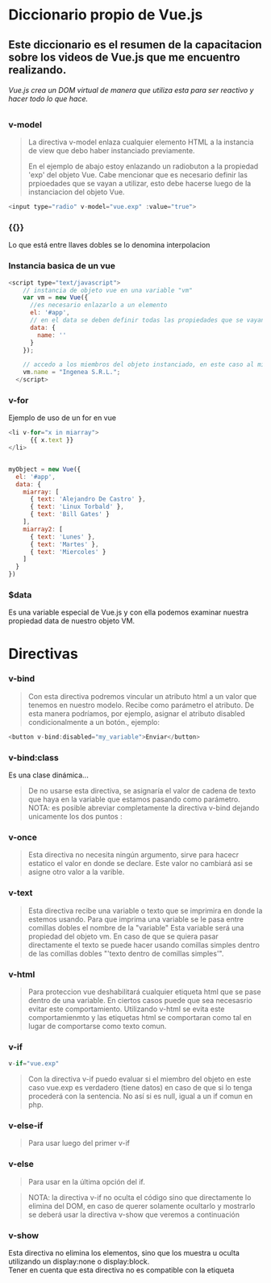 # Diccionario propio de Vue.js
## Este diccionario es el resumen de la capacitacion sobre los videos de Vue.js que me encuentro realizando.


###### Vue.js crea un DOM virtual de manera que utiliza esta para ser reactivo y hacer todo lo que hace.

### v-model
> La directiva v-model enlaza cualquier elemento HTML a la instancia de view que debo haber instanciado previamente.
> 
> En el ejemplo de abajo estoy enlazando un radiobuton a la propiedad 'exp' del objeto Vue.
> Cabe mencionar que es necesario definir las prpioedades que se vayan a utilizar, esto debe hacerse luego de la instanciacion del objeto Vue.
```javascript
<input type="radio" v-model="vue.exp" :value="true">
```

### {{}}
Lo que está entre llaves dobles se lo denomina interpolacion


### Instancia basica de un vue
```javascript
<script type="text/javascript">
    // instancia de objeto vue en una variable "vm"
    var vm = new Vue({
      //es necesario enlazarlo a un elemento
      el: '#app',
      // en el data se deben definir todas las propiedades que se vayan a utilizar, aunque sea definirlas vacias.
      data: {
        name: ''
      }
    });

    // accedo a los miembros del objeto instanciado, en este caso al miembro name del objeto.
    vm.name = "Ingenea S.R.L.";
  </script>
```



### v-for
Ejemplo de uso de un for en vue


```javascript
<li v-for="x in miarray">
      {{ x.text }}
</li>


myObject = new Vue({
  el: '#app',
  data: {
    miarray: [
      { text: 'Alejandro De Castro' },
      { text: 'Linux Torbald' },
      { text: 'Bill Gates' }
    ],
    miarray2: [
      { text: 'Lunes' },
      { text: 'Martes' },
      { text: 'Miercoles' }
    ]
  }
})
```


### $data 
Es una variable especial de Vue.js y con ella podemos examinar nuestra propiedad data de nuestro objeto VM.

#  Directivas

### v-bind
> Con esta directiva podremos vincular un atributo html a un valor que tenemos en nuestro modelo. Recibe como parámetro el atributo. De esta manera podríamos, por ejemplo, asignar el atributo disabled condicionalmente a un botón., ejemplo:
```javascript
<button v-bind:disabled="my_variable">Enviar</button>
```

### v-bind:class
Es una clase dinámica...


> De no usarse esta directiva, se asignaría el valor de cadena de texto que haya en la variable que estamos pasando como parámetro.
> NOTA: es posible abreviar completamente la directiva v-bind dejando unicamente los dos puntos :

### v-once
> Esta directiva no necesita ningún argumento, sirve para hacecr estatico el valor en donde se declare.
> Este valor no cambiará asi se asigne otro valor a la varible.

### v-text
> Esta directiva recibe una variable o texto que se imprimira en donde la estemos usando.  Para que imprima una variable se le pasa entre comillas dobles el nombre de la "variable" Esta variable será una propiedad del objeto vm. En caso de que se quiera pasar directamente el texto se puede hacer usando comillas simples dentro de las comillas dobles "'texto dentro de comillas simples'".
### v-html

> Para proteccion vue deshabilitará cualquier etiqueta html que se pase dentro de una variable.  En ciertos casos puede que sea necesasrio evitar este comportamiento.  Utilizando v-html se evita este comportamienmto y las etiquetas html se comportaran como tal en lugar de comportarse como texto comun.

### v-if
```javascript
v-if="vue.exp"
```
> Con la directiva v-if puedo evaluar si el miembro del objeto en este caso vue.exp es verdadero (tiene datos)  en caso de que si lo tenga procederá con la sentencia. No así si es null, igual a un if comun en php.

### v-else-if
> Para usar luego del primer v-if
### v-else
> Para usar en la última opción del if.

> NOTA: la directiva v-if no oculta el código sino que directamente lo elimina del DOM,  en caso de querer solamente ocultarlo y mostrarlo se deberá usar la directiva v-show que veremos a continuación


### v-show
Esta directiva no elimina los elementos, sino que los muestra u oculta utilizando un display:none o display:block.  
Tener en cuenta que esta directiva no es compatible con la etiqueta <template>.  
NOTA: según la documentación, v-show será mas rápido para mostrar u ocultar elementos que v-if y v-else.  

### v-on
> Con esta directiva podremos escuchar un evento, ya sea nativo, o creado por nosotros. Por ejemplo podríamos estar atentos a que se haga click en un botón para lanzar una acción en nuestro modelo.
```javascript
<button v-on:click="mi_funcion">Enviar</button>
```
> La directiva v-on puede ser resumida poniendo simplemente la arroba @   quedando la linea de arriba asi:

```javascript
<button @click="mi_funcion">Enviar</button>
```



### template

> En Vue es posible incluír los asi llamados 'template' que no es otra cosa que código HTML que usaremos como plantilla. si el código es pequeño se escribe en la misma linea:

```javascript
template:'<span v-bind:class="cssClasses" aria-hidden="true"></span>'
```
> 
> En ocaciones el template es demasiado grande para ponerlo en linea, por lo que una posibilidad será incluir todo el código que se quiera usar como template en unas etiquetas script del tipo x-template, luego solo resta ponerle un ID e invocarlo. 
```javascript
<script type="text/x-template" id="task-template">

  // acá iría todo el template

</script>
```
Invocando al template:
```javascript
template: '#task-template'
```



### $emit
> El método $emit puede usarse como evento personalizado, para emitir un evento cuando algo suceda en la función en donde se lo declare, de esta manera una alerta será disparada para los componentes que esten escuchando este evento, ahora veremos como se escucha un evento emitido por este metodo $emit.
> 
> Para poder usar este metodo, primero debo instanciar un objeto de Vue, aquí un ejemplo completo.
> 
> 
> Este metodo recibe primero el nombre, y luego el argumento
> 
```javascript
var EventBus = new Vue;

EventBus.$emit('nombre_evento_emisor',this.index);
```
> 
> Luego para escuchar el evento debo por así decirlo 'suscribirme' a ese evento, de esta manera:
> 
```javascript
EventBus.$on('nombre_evento_emisor', function (index){
  // lo que quiero ejecutar al escuchar el evento
                                                     }
```

__________________________________________________________________________________________________

#### Uso de Vue-cli
> 
> Prerequisitos: tener Node instalado, y NPM. 
> 
Instalando el cliente:

```javascript
npm install vue-cli -g
```

Crear un proyecto con una plantilla en blanco:
```javascript
vue init simple nombre-del-proyecto
```
> Crear un proyecto con una plantilla webpack-simple. Esta plantilla utilizará webpack y una serie de modulos de webpack como vue-loader, el cuál nos va a permitir utilizar componentes de Vue en un solo archivo (Single File Components):
```javascript
vue init webpack-simple nombre_proyecto
```

> Al ejecutar este comando nuevamente Vue.js nos realizará una serie de preguntas, el nombre del proyecto, la descripción del proyecto, el autor y si queremos utilizar Sass.
> Una vez hecho esto  se generá la carpeta de nuestro proyecto que esta vez contendrá diferentes archivos:
- La carpeta src es donde pasaremos la mayor parte del tiempo desarrollando nuestra aplicación.
- El archivo de Babel .babelrc. Babel nos permite utilizar las nuevas herramientas de JavaScript y __ES6__ sin incovenientes ya que transpilará nuestro código a una versión de JavaScript que puede ser leida por cualquier navegador.
- El archivo .gitignore nos permite indicarle a git qué archivos queremos ignorar.

> Luego es necesario correr dentro del directorio del proyecto este comando para instalar las dependencias del proyecto
```javascript
npm install
```


Luego puedo compilar el proyecto  con este comando:
```javascript
npm run build
```

Una vez hecho el paso anterior para lanzar y ver la app, ejecuto este comando
```javascript
npm run dev
```

### WEBPACK

Se trata de un empaquetador de módulos, la definición de Webpack es bastante extensa.

### Definiendo Alias


Definiendo alias para las rutas:

```javascript
resolve: {
    alias: {
        'src': path.join(__dirname, 'src'),
        'components': path.join(__dirname, 'src/components'),
    }
},
```

Agregando el directorio src al array de módulos:

```javascript
resolve: {
    modules: [path.resolve(__dirname, "src"), "node_modules"],
},
```


```javascript
import EventBus from 'event-bus.js'
 
windows.EventBus = EventBus
```
____________________________________________________________________________________________________
# Creando una OnePage con el plugin VueRouter
```javascript
npm install vue-router
```
Una vez instalado el plugin debe ser importado, como cualquier otro plugin
```javascript
import Router from 'vue-router'
```

También es necesario indicar que se va a usar el plugin de esta manera
```javascript
Vue.use(Router)
```
> 
> Las rutas se especifican en un array y cada ruta será un objeto con al menos las siguientes propiedades:
> 
__path:__ indica a donde apunta la ruta, como por ejemplo /about-us
__component:__ indica el componente asociado a la ruta, representado por un objeto, como por ejemplo AboutUsPage.

```javascript
var router = new Router ({
  routes: [
      {
        path: '/',
        component: Dashboard
      },
      {
        path: '/tasks',
        component: Tasks
      }
  ]
});
```

Luego también es necesario incluír el objeto router dento del objeto VM
```javascript
var vm = new Vue({
  el: '#app',
  router,
  render: h => h(App)
})
```

Por último solo resta agregar esta etiqueta al componente principal.

### <router-link>
La etiqueta router link es similar al a-href del html, sirve para redireccioar a otra web.


```javascript
<router-link to="/">Inicio</router-link>
<router-link to="tasks">Tareas</router-link>
```

En caso de que se quiera dejar de hacer uso del hashtag # en la url, hay que setear el modo history dentro del router, justo antes de definir el array con las rutas:
```js
mode: 'history'
```

### Render Functions

Las Render Functions no son más que funciones de JavaScript que retornar algo llamado DOM Virtual, que no es más que un objeto de JavaScript que Vue.js utiliza para representar una plantilla y finalmente procesar e imprimir los elementos actuales del DOM en el navegador.

